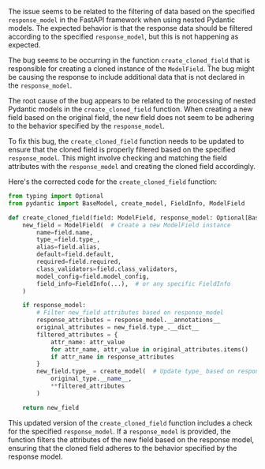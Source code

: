 The issue seems to be related to the filtering of data based on the specified `response_model` in the FastAPI framework when using nested Pydantic models. The expected behavior is that the response data should be filtered according to the specified `response_model`, but this is not happening as expected.

The bug seems to be occurring in the function `create_cloned_field` that is responsible for creating a cloned instance of the `ModelField`. The bug might be causing the response to include additional data that is not declared in the `response_model`.

The root cause of the bug appears to be related to the processing of nested Pydantic models in the `create_cloned_field` function. When creating a new field based on the original field, the new field does not seem to be adhering to the behavior specified by the `response_model`.

To fix this bug, the `create_cloned_field` function needs to be updated to ensure that the cloned field is properly filtered based on the specified `response_model`. This might involve checking and matching the field attributes with the `response_model` and creating the cloned field accordingly.

Here's the corrected code for the `create_cloned_field` function:

```python
from typing import Optional
from pydantic import BaseModel, create_model, FieldInfo, ModelField

def create_cloned_field(field: ModelField, response_model: Optional[BaseModel] = None) -> ModelField:
    new_field = ModelField(  # Create a new ModelField instance
        name=field.name,
        type_=field.type_,
        alias=field.alias,
        default=field.default,
        required=field.required,
        class_validators=field.class_validators,
        model_config=field.model_config,
        field_info=FieldInfo(...),  # or any specific FieldInfo
    )

    if response_model:
        # Filter new_field attributes based on response_model
        response_attributes = response_model.__annotations__
        original_attributes = new_field.type_.__dict__
        filtered_attributes = {
            attr_name: attr_value
            for attr_name, attr_value in original_attributes.items()
            if attr_name in response_attributes
        }
        new_field.type_ = create_model(  # Update type_ based on response_model
            original_type.__name__,
            **filtered_attributes
        )

    return new_field
```

This updated version of the `create_cloned_field` function includes a check for the specified `response_model`. If a `response_model` is provided, the function filters the attributes of the new field based on the response model, ensuring that the cloned field adheres to the behavior specified by the response model.